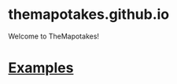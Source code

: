 # themapotakes.github.io
Welcome to TheMapotakes!

# [Examples](http://themapotakes.github.io/examples)
